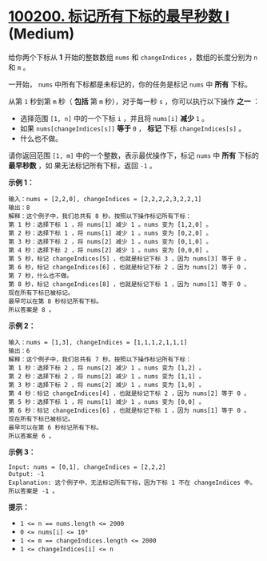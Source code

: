 # [100200. 标记所有下标的最早秒数 I][link] (Medium)

[link]: https://leetcode.cn/contest/weekly-contest-386/problems/earliest-second-to-mark-indices-i/

给你两个下标从 **1** 开始的整数数组 `nums` 和 `changeIndices` ，数组的长度分别为 `n` 和 `m` 。

一开始， `nums` 中所有下标都是未标记的，你的任务是标记 `nums` 中 **所有** 下标。

从第 `1` 秒到第 `m` 秒（ **包括** 第 `m` 秒），对于每一秒 `s` ，你可以执行以下操作 **之一** ：

- 选择范围 `[1, n]` 中的一个下标 `i` ，并且将 `nums[i]` **减少** `1` 。
- 如果 `nums[changeIndices[s]]` **等于** `0` ， **标记** 下标 `changeIndices[s]` 。
- 什么也不做。

请你返回范围 `[1, m]` 中的一个整数，表示最优操作下，标记 `nums` 中 **所有** 下标的 **最早秒数** ，如
果无法标记所有下标，返回 `-1` 。

**示例 1：**

```
输入：nums = [2,2,0], changeIndices = [2,2,2,2,3,2,2,1]
输出：8
解释：这个例子中，我们总共有 8 秒。按照以下操作标记所有下标：
第 1 秒：选择下标 1 ，将 nums[1] 减少 1 。nums 变为 [1,2,0] 。
第 2 秒：选择下标 1 ，将 nums[1] 减少 1 。nums 变为 [0,2,0] 。
第 3 秒：选择下标 2 ，将 nums[2] 减少 1 。nums 变为 [0,1,0] 。
第 4 秒：选择下标 2 ，将 nums[2] 减少 1 。nums 变为 [0,0,0] 。
第 5 秒，标记 changeIndices[5] ，也就是标记下标 3 ，因为 nums[3] 等于 0 。
第 6 秒，标记 changeIndices[6] ，也就是标记下标 2 ，因为 nums[2] 等于 0 。
第 7 秒，什么也不做。
第 8 秒，标记 changeIndices[8] ，也就是标记下标 1 ，因为 nums[1] 等于 0 。
现在所有下标已被标记。
最早可以在第 8 秒标记所有下标。
所以答案是 8 。
```

**示例 2：**

```
输入：nums = [1,3], changeIndices = [1,1,1,2,1,1,1]
输出：6
解释：这个例子中，我们总共有 7 秒。按照以下操作标记所有下标：
第 1 秒：选择下标 2 ，将 nums[2] 减少 1 。nums 变为 [1,2] 。
第 2 秒：选择下标 2 ，将 nums[2] 减少 1 。nums 变为 [1,1] 。
第 3 秒：选择下标 2 ，将 nums[2] 减少 1 。nums 变为 [1,0] 。
第 4 秒：标记 changeIndices[4] ，也就是标记下标 2 ，因为 nums[2] 等于 0 。
第 5 秒：选择下标 1 ，将 nums[1] 减少 1 。nums 变为 [0,0] 。
第 6 秒：标记 changeIndices[6] ，也就是标记下标 1 ，因为 nums[1] 等于 0 。
现在所有下标已被标记。
最早可以在第 6 秒标记所有下标。
所以答案是 6 。
```

**示例 3：**

```
Input: nums = [0,1], changeIndices = [2,2,2]
Output: -1
Explanation: 这个例子中，无法标记所有下标，因为下标 1 不在 changeIndices 中。
所以答案是 -1 。
```

**提示：**

- `1 <= n == nums.length <= 2000`
- `0 <= nums[i] <= 10⁹`
- `1 <= m == changeIndices.length <= 2000`
- `1 <= changeIndices[i] <= n`
